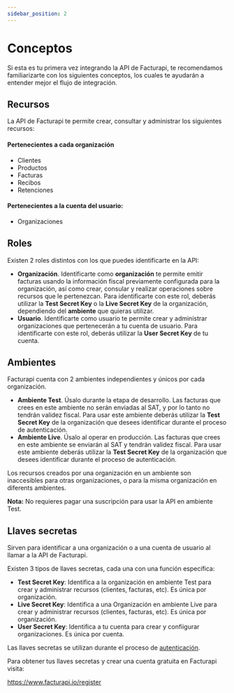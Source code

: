 ```yaml
---
sidebar_position: 2
---
```


# Conceptos

Si esta es tu primera vez integrando la API de Facturapi, te recomendamos familiarizarte con los siguientes conceptos, los cuales te ayudarán a entender mejor el flujo de integración.

## Recursos

La API de Facturapi te permite crear, consultar y administrar los siguientes recursos:

#### Pertenecientes a cada organización

- Clientes
- Productos
- Facturas
- Recibos
- Retenciones

#### Pertenecientes a la cuenta del usuario:

- Organizaciones

## Roles

Existen 2 roles distintos con los que puedes identificarte en la API:

- **Organización**. Identificarte como **organización** te permite emitir facturas usando la
  información fiscal previamente configurada para la organización, así como crear, consular y
  realizar operaciones sobre recursos que le pertenezcan. Para identificarte con este rol,
  deberás utilizar la **Test Secret Key** o la **Live Secret Key** de la organización,
  dependiendo del **ambiente** que quieras utilizar.
- **Usuario**. Identificarte como usuario te permite crear y administrar
  organizaciones que pertenecerán a tu cuenta de usuario. Para identificarte con este
  rol, deberás utilizar la **User Secret Key** de tu cuenta.

## Ambientes

Facturapi cuenta con 2 ambientes independientes y únicos por cada organización.

- **Ambiente Test**. Úsalo durante la etapa de desarrollo. Las facturas que crees en este
  ambiente no serán enviadas al SAT, y por lo tanto no tendrán validez fiscal. Para usar este
  ambiente deberás utilizar la **Test Secret Key** de la organización que desees identificar
  durante el proceso de autenticación.
- **Ambiente Live**. Úsalo al operar en producción. Las facturas que crees en este ambiente
  se enviarán al SAT y tendrán validez fiscal. Para usar este ambiente deberás utilizar la
  **Test Secret Key** de la organización que desees identificar durante el proceso de
  autenticación.

Los recursos creados por una organización en un ambiente son inaccesibles para otras organizaciones, o para la misma organización en diferents ambientes.

**Nota:** No requieres pagar una suscripción para usar la API en ambiente Test.

## Llaves secretas

Sirven para identificar a una organización o a una cuenta de usuario al llamar a la API de Facturapi.

Existen 3 tipos de llaves secretas, cada una con una función específica:

- **Test Secret Key**: Identifica a la organización en ambiente Test para crear y administrar recursos (clientes, facturas, etc). Es única por organización.
- **Live Secret Key**: Identifica a una Organización en ambiente Live para crear y administrar recursos (clientes, facturas, etc). Es única por organización.
- **User Secret Key**: Identifica a tu cuenta para crear y confiigurar organizaciones. Es única por cuenta.

Las llaves secretas se utilizan durante el proceso de [autenticación](/docs/getting-started/authenticate).

Para obtener tus llaves secretas y crear una cuenta gratuita en Facturapi visita:

<a href="https://www.facturapi.io/register?utm_source=facturapi-docs&utm_medium=GithubPages" target="_blank">https://www.facturapi.io/register</a>
